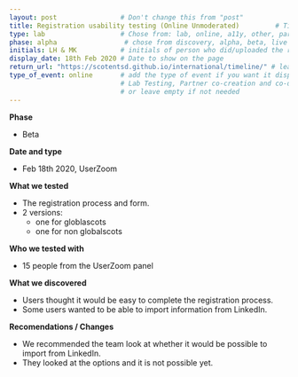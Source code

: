 ```yaml
---
layout: post                # Don't change this from "post"
title: Registration usability testing (Online Unmoderated)         # Title to show on the page
type: lab                   # Chose from: lab, online, a11y, other, partner
phase: alpha                 # chose from discovery, alpha, beta, live
initials: LH & MK           # initials of person who did/uploaded the research
display_date: 18th Feb 2020 # Date to show on the page
return_url: "https://scotentsd.github.io/international/timeline/" # leave like this - don't change it   
type_of_event: online       # add the type of event if you want it displayed added to the heading when the post is clicked on
                            # Lab Testing, Partner co-creation and co-design, Accessibility, Online research and testing, Events, F2F and testing
                            # or leave empty if not needed
---
```


**Phase**
- Beta

**Date and type**
- Feb 18th 2020,  UserZoom

**What we tested**
- The registration process and form.
- 2 versions:
   - one for globlascots
   - one for non globalscots

**Who we tested with**
- 15 people from the UserZoom panel

**What we discovered**
- Users thought it would be easy to complete the registration process.
- Some users wanted to be able to import information from LinkedIn.


**Recomendations / Changes**
- We recommended the team look at whether it would be possible to import from LinkedIn.
- They looked at the options and it is not possible yet.

